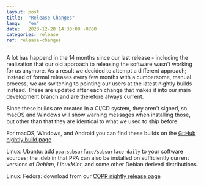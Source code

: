 ```yaml
---
layout: post
title:  "Release Changes"
lang:   "en"
date:   2023-12-28 14:30:00 -0700
categories: release
ref: release-changes
---
```


A lot has happend in the 14 months since our last release - including the realization that our old approach to releasing the software wasn't working for us anymore. As a result we decided to attempt a different approach; instead of formal releases every few months with a cumbersome, manual process, we are switching to pointing our users at the latest nightly builds instead. These are updated after each change that makes it into our main development branch and are therefore always current.

Since these builds are created in a CI/CD system, they aren't signed, so macOS and Windows will show warning messages when installing those, but other than that they are identical to what we used to ship before.

For macOS, Windows, and Android you can find these builds on the [GitHub nightly build page](https://github.com/subsurface/nightly-builds/releases)

Linux: Ubuntu: add `ppa:subsurface/subsurface-daily` to your software sources; the .deb in that PPA can also be installed on sufficiently current versions of *Debian*, *LinuxMint*, and some other Debian derived distributions.

Linux: Fedora: download from our [COPR nightly release page](https://copr.fedorainfracloud.org/coprs/dirkhh/Subsurface-test)
